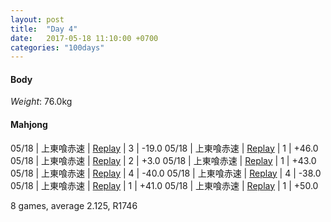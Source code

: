 ```yaml
---
layout: post
title:  "Day 4"
date:   2017-05-18 11:10:00 +0700
categories: "100days"
---
```


#### Body
*Weight*: 76.0kg

#### Mahjong

05/18 | 上東喰赤速 | <a href="http://tenhou.net/0/?log=2017051814gm-00c1-0000-c997ebc5&tw=0">Replay</a> | 3 | -19.0
05/18 | 上東喰赤速 | <a href="http://tenhou.net/0/?log=2017051814gm-00c1-0000-36765508&tw=2">Replay</a> | 1 | +46.0
05/18 | 上東喰赤速 | <a href="http://tenhou.net/0/?log=2017051815gm-00c1-0000-7938a6dc&tw=0">Replay</a> | 2 | +3.0
05/18 | 上東喰赤速 | <a href="http://tenhou.net/0/?log=2017051816gm-00c1-0000-ec92d585&tw=0">Replay</a> | 1 | +43.0
05/18 | 上東喰赤速 | <a href="http://tenhou.net/0/?log=2017051816gm-00c1-0000-142c598b&tw=0">Replay</a> | 4 | -40.0
05/18 | 上東喰赤速 | <a href="http://tenhou.net/0/?log=2017051818gm-00c1-0000-2d95bcfa&tw=0">Replay</a> | 4 | -38.0
05/18 | 上東喰赤速 | <a href="http://tenhou.net/0/?log=2017051818gm-00c1-0000-5c567224&tw=1">Replay</a> | 1 | +41.0
05/18 | 上東喰赤速 | <a href="http://tenhou.net/0/?log=2017051819gm-00c1-0000-6b4aea14&tw=0">Replay</a> | 1 | +50.0

8 games, average 2.125, R1746
